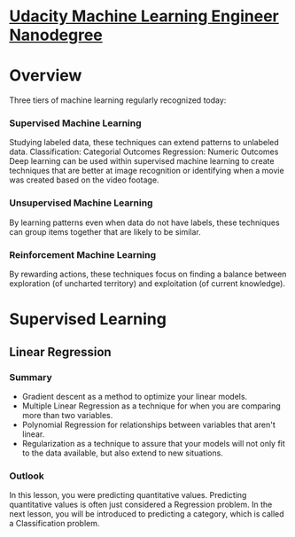 # [Udacity Machine Learning Engineer Nanodegree](https://www.udacity.com/course/intro-to-machine-learning-with-tensorflow-nanodegree--nd230)

# Overview
Three tiers of machine learning regularly recognized today:
### Supervised Machine Learning
Studying labeled data, these techniques can extend patterns to unlabeled data.
Classification: Categorial Outcomes
Regression: Numeric Outcomes
Deep learning can be used within supervised machine learning to create techniques that are better at image recognition or identifying when a movie was created based on the video footage.

### Unsupervised Machine Learning
By learning patterns even when data do not have labels, these techniques can group items together that are likely to be similar.

### Reinforcement Machine Learning
By rewarding actions, these techniques focus on finding a balance between exploration (of uncharted territory) and exploitation (of current knowledge).

# Supervised Learning
## Linear Regression
### Summary
- Gradient descent as a method to optimize your linear models.
- Multiple Linear Regression as a technique for when you are comparing more than two variables.
- Polynomial Regression for relationships between variables that aren't linear.
- Regularization as a technique to assure that your models will not only fit to the data available, but also extend to new situations.
### Outlook
In this lesson, you were predicting quantitative values. Predicting quantitative values is often just considered a Regression problem. In the next lesson, you will be introduced to predicting a category, which is called a Classification problem.
